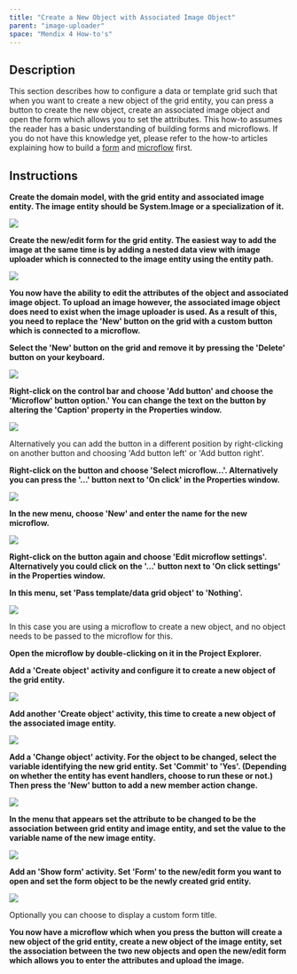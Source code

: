 ```yaml
---
title: "Create a New Object with Associated Image Object"
parent: "image-uploader"
space: "Mendix 4 How-to's"
---
```

## Description

This section describes how to configure a data or template grid such that when you want to create a new object of the grid entity, you can press a button to create the new object, create an associated image object and open the form which allows you to set the attributes. This how-to assumes the reader has a basic understanding of building forms and microflows. If you do not have this knowledge yet, please refer to the how-to articles explaining how to build a [form](create-and-build-a-form) and [microflow](add-an-activity-to-a-microflow) first.

## Instructions

 **Create the domain model, with the grid entity and associated image entity. The image entity should be System.Image or a specialization of it.**

![](attachments/2621450/2752651.png)

 **Create the new/edit form for the grid entity. The easiest way to add the image at the same time is by adding a nested data view with image uploader which is connected to the image entity using the entity path.**

![](attachments/2621450/2752652.png)

 **You now have the ability to edit the attributes of the object and associated image object. To upload an image however, the associated image object does need to exist when the image uploader is used. As a result of this, you need to replace the 'New' button on the grid with a custom button which is connected to a microflow.**

 **Select the 'New' button on the grid and remove it by pressing the 'Delete' button on your keyboard.**

![](attachments/2621450/2752653.png)

 **Right-click on the control bar and choose 'Add button' and choose the 'Microflow' button option.' You can change the text on the button by altering the 'Caption' property in the Properties window.**

![](attachments/2621450/2752650.png)

Alternatively you can add the button in a different position by right-clicking on another button and choosing 'Add button left' or 'Add button right'.

 **Right-click on the button and choose 'Select microflow...'. Alternatively you can press the '...' button next to 'On click' in the Properties window.**

![](attachments/2621450/2752649.png)

 **In the new menu, choose 'New' and enter the name for the new microflow.**

![](attachments/2621450/2752666.png)

 **Right-click on the button again and choose 'Edit microflow settings'. Alternatively you could click on the '...' button next to 'On click settings' in the Properties window.**

 **In this menu, set 'Pass template/data grid object' to 'Nothing'.**

![](attachments/2621450/2752667.png)

In this case you are using a microflow to create a new object, and no object needs to be passed to the microflow for this.

 **Open the microflow by double-clicking on it in the Project Explorer.**

 **Add a 'Create object' activity and configure it to create a new object of the grid entity.**

![](attachments/2621450/2752664.png)

 **Add another 'Create object' activity, this time to create a new object of the associated image entity.**

![](attachments/2621450/2752669.png)

 **Add a 'Change object' activity. For the object to be changed, select the variable identifying the new grid entity. Set 'Commit' to 'Yes'. (Depending on whether the entity has event handlers, choose to run these or not.) Then press the 'New' button to add a new member action change.**

![](attachments/2621450/2752668.png)

 **In the menu that appears set the attribute to be changed to be the association between grid entity and image entity, and set the value to the variable name of the new image entity.**

![](attachments/2621450/2752665.png)

 **Add an 'Show form' activity. Set 'Form' to the new/edit form you want to open and set the form object to be the newly created grid entity.**

![](attachments/2621450/2752662.png)

Optionally you can choose to display a custom form title.

 **You now have a microflow which when you press the button will create a new object of the grid entity, create a new object of the image entity, set the association between the two new objects and open the new/edit form which allows you to enter the attributes and upload the image.**
